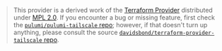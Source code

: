 > This provider is a derived work of the [Terraform Provider](https://github.com/davidsbond/terraform-provider-tailscale)
> distributed under [MPL 2.0](https://www.mozilla.org/en-US/MPL/2.0/). If you encounter a bug or missing feature,
> first check the [`pulumi/pulumi-tailscale` repo](https://github.com/pulumi/pulumi-tailscale/issues); however, if that doesn't turn up anything,
> please consult the source [`davidsbond/terraform-provider-tailscale` repo](https://github.com/davidsbond/terraform-provider-tailscale/issues).